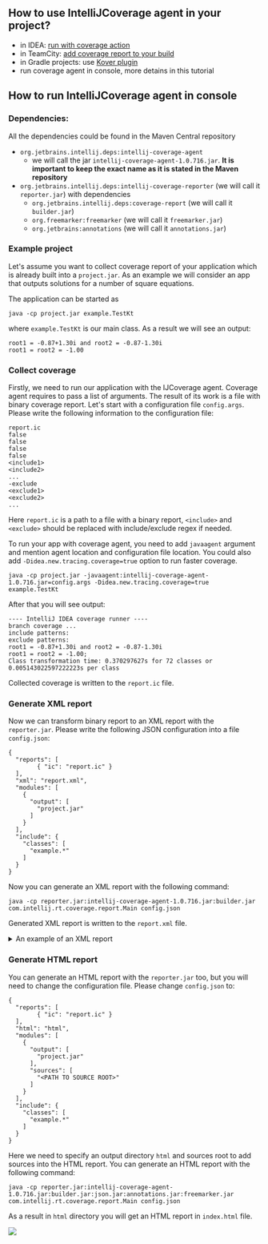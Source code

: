 ## How to use IntelliJCoverage agent in your project?

* in IDEA: [run with coverage action](https://www.jetbrains.com/help/idea/running-test-with-coverage.html)
* in TeamCity: [add coverage report to your build](https://www.jetbrains.com/help/teamcity/intellij-idea.html)
* in Gradle projects: use [Kover plugin](https://github.com/Kotlin/kotlinx-kover)
* run coverage agent in console, more detains in this tutorial

## How to run IntelliJCoverage agent in console

### Dependencies:
All the dependencies could be found in the Maven Central repository

* `org.jetbrains.intellij.deps:intellij-coverage-agent` 
  * we will call the jar `intellij-coverage-agent-1.0.716.jar`. **It is important to keep the exact name as it is stated in the Maven repository**
* `org.jetbrains.intellij.deps:intellij-coverage-reporter` (we will call it `reporter.jar`) with dependencies
  * `org.jetbrains.intellij.deps:coverage-report` (we will call it `builder.jar`)
  * `org.freemarker:freemarker` (we will call it `freemarker.jar`)
  * `org.jetbrains:annotations` (we will call it `annotations.jar`)

### Example project 

Let's assume you want to collect coverage report of your application which is already built into a `project.jar`.
As an example we will consider an app that outputs solutions for a number of square equations.

The application can be started as
```
java -cp project.jar example.TestKt
```
where `example.TestKt` is our main class.
As a result we will see an output:
```
root1 = -0.87+1.30i and root2 = -0.87-1.30i
root1 = root2 = -1.00
```

### Collect coverage
Firstly, we need to run our application with the IJCoverage agent.
Coverage agent requires to pass a list of arguments. 
The result of its work is a file with binary coverage report. 
Let's start with a configuration file `config.args`. 
Please write the following information to the configuration file:
```
report.ic
false
false
false
false
<include1>
<include2>
...
-exclude
<exclude1>
<exclude2>
...
```
Here `report.ic` is a path to a file with a binary report, `<include>` and `<exclude>` should be replaced with include/exclude regex if needed.

To run your app with coverage agent, you need to add `javaagent` argument and mention agent location and configuration file location.
You could also add `-Didea.new.tracing.coverage=true` option to run faster coverage.
```
java -cp project.jar -javaagent:intellij-coverage-agent-1.0.716.jar=config.args -Didea.new.tracing.coverage=true example.TestKt
```
After that you will see output:
```
---- IntelliJ IDEA coverage runner ---- 
branch coverage ...
include patterns:
exclude patterns:
root1 = -0.87+1.30i and root2 = -0.87-1.30i
root1 = root2 = -1.00;
Class transformation time: 0.370297627s for 72 classes or 0.005143022597222223s per class
```
Collected coverage is written to the `report.ic` file.

### Generate XML report
Now we can transform binary report to an XML report with the `reporter.jar`. 
Please write the following JSON configuration into a file `config.json`:
```
{
  "reports": [
        { "ic": "report.ic" }
  ],
  "xml": "report.xml",
  "modules": [
    {
      "output": [
        "project.jar"
      ]
    }
  ],
  "include": {
    "classes": [
      "example.*"
    ]
  }
}
```

Now you can generate an XML report with the following command:
```
java -cp reporter.jar:intellij-coverage-agent-1.0.716.jar:builder.jar com.intellij.rt.coverage.report.Main config.json
```
Generated XML report is written to the `report.xml` file.
<details>
  <summary>An example of an XML report</summary>

```
<?xml version="1.0" ?>
<report name="Intellij Coverage Report">
<package name="example">
<class name="example/TestKt" sourcefilename="test.kt">
<method name="findRoots" desc="(DDD)Ljava/lang/String;">
<counter type="INSTRUCTION" missed="48" covered="104"/>
<counter type="BRANCH" missed="1" covered="5"/>
<counter type="LINE" missed="3" covered="8"/>
</method>
<method name="main" desc="()V">
<counter type="INSTRUCTION" missed="0" covered="59"/>
<counter type="BRANCH" missed="0" covered="0"/>
<counter type="LINE" missed="0" covered="6"/>
</method>
<counter type="INSTRUCTION" missed="48" covered="163"/>
<counter type="BRANCH" missed="1" covered="5"/>
<counter type="LINE" missed="3" covered="14"/>
<counter type="METHOD" missed="0" covered="2"/>
</class>
<sourcefile name="test.kt">
<line nr="7" mi="0" ci="2" mb="0" cb="0"/>
<line nr="8" mi="0" ci="18" mb="0" cb="0"/>
<line nr="9" mi="0" ci="10" mb="0" cb="0"/>
<line nr="12" mi="0" ci="20" mb="0" cb="0"/>
<line nr="13" mi="0" ci="7" mb="0" cb="0"/>
<line nr="14" mi="0" ci="2" mb="0" cb="0"/>
<line nr="20" mi="0" ci="10" mb="0" cb="0"/>
<line nr="23" mi="0" ci="4" mb="1" cb="1"/>
<line nr="24" mi="11" ci="0" mb="0" cb="0"/>
<line nr="25" mi="11" ci="0" mb="0" cb="0"/>
<line nr="26" mi="26" ci="0" mb="0" cb="0"/>
<line nr="29" mi="0" ci="8" mb="0" cb="4"/>
<line nr="30" mi="0" ci="8" mb="0" cb="0"/>
<line nr="31" mi="0" ci="21" mb="0" cb="0"/>
<line nr="35" mi="0" ci="8" mb="0" cb="0"/>
<line nr="36" mi="0" ci="9" mb="0" cb="0"/>
<line nr="38" mi="0" ci="36" mb="0" cb="0"/>
<counter type="INSTRUCTION" missed="48" covered="163"/>
<counter type="BRANCH" missed="1" covered="5"/>
<counter type="LINE" missed="3" covered="14"/>
</sourcefile>
<counter type="INSTRUCTION" missed="48" covered="163"/>
<counter type="BRANCH" missed="1" covered="5"/>
<counter type="LINE" missed="3" covered="14"/>
<counter type="METHOD" missed="0" covered="2"/>
<counter type="CLASS" missed="0" covered="1"/>
</package>
<counter type="INSTRUCTION" missed="48" covered="163"/>
<counter type="BRANCH" missed="1" covered="5"/>
<counter type="LINE" missed="3" covered="14"/>
<counter type="METHOD" missed="0" covered="2"/>
<counter type="CLASS" missed="0" covered="1"/>
</report>
```

</details>

### Generate HTML report
You can generate an HTML report with the `reporter.jar` too, but you will need to change the configuration file.
Please change `config.json` to:
```
{
  "reports": [
        { "ic": "report.ic" }
  ],
  "html": "html",
  "modules": [
    {
      "output": [
        "project.jar"
      ],
      "sources": [
        "<PATH TO SOURCE ROOT>"
      ]
    }
  ],
  "include": {
    "classes": [
      "example.*"
    ]
  }
}
```
Here we need to specify an output directory `html` and sources root to add sources into the HTML report.
You can generate an HTML report with the following command:
```
java -cp reporter.jar:intellij-coverage-agent-1.0.716.jar:builder.jar:json.jar:annotations.jar:freemarker.jar com.intellij.rt.coverage.report.Main config.json
```
As a result in `html` directory you will get an HTML report in `index.html` file.

![](https://user-images.githubusercontent.com/31644752/161734145-f5d0dffc-b830-4147-8768-c39d59aa1693.png)
